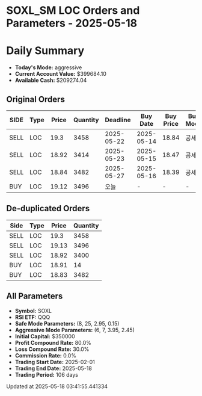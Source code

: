 # SOXL_SM LOC Orders and Parameters - 2025-05-18

# Daily Summary

- **Today's Mode:** aggressive
- **Current Account Value:** $399684.10
- **Available Cash:** $209274.04

## Original Orders

| SIDE | Type | Price | Quantity | Deadline | Buy Date | Buy Price | Buy Mode |
|------|------|-------|----------|----------|----------|-----------|----------|
| SELL | LOC | 19.3 | 3458 | 2025-05-22 | 2025-05-14 | 18.84 | 공세 |
| SELL | LOC | 18.92 | 3414 | 2025-05-23 | 2025-05-15 | 18.47 | 공세 |
| SELL | LOC | 18.84 | 3482 | 2025-05-27 | 2025-05-16 | 18.39 | 공세 |
| BUY | LOC | 19.12 | 3496 | 오늘 | - | - | - |

## De-duplicated Orders

| Side | Type | Price | Quantity |
|------|------|-------|----------|
| SELL | LOC | 19.3 | 3458 |
| SELL | LOC | 19.13 | 3496 |
| SELL | LOC | 18.92 | 3400 |
| BUY | LOC | 18.91 | 14 |
| BUY | LOC | 18.83 | 3482 |

## All Parameters

- **Symbol:** SOXL
- **RSI ETF:** QQQ
- **Safe Mode Parameters:** (8, 25, 2.95, 0.15)
- **Aggressive Mode Parameters:** (6, 7, 3.95, 2.45)
- **Initial Capital:** $350000
- **Profit Compound Rate:** 80.0%
- **Loss Compound Rate:** 30.0%
- **Commission Rate:** 0.0%
- **Trading Start Date:** 2025-02-01
- **Trading End Date:** 2025-05-18
- **Trading Period:** 106 days

Updated at 2025-05-18 03:41:55.441334
